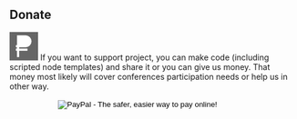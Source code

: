 ## Donate

<img src='images/donate.png' />
If you want to support project, you can make code (including scripted node templates) and share it or you can give us money. That money most likely will cover conferences participation needs or help us in other way.

<p class="sv_content">
	<form action="https://www.paypal.com/cgi-bin/webscr" method="post" target="_top" style='margin-left: 85px;'>
	<input type="hidden" name="cmd" value="_s-xclick">
	<input type="hidden" name="hosted_button_id" value="JZESR6GN9AKNS">
	<input type="image" src="https://www.paypalobjects.com/en_US/RU/i/btn/btn_donateCC_LG.gif" border="0" name="submit" alt="PayPal - The safer, easier way to pay online!">
	<img alt="" border="0" src="https://www.paypalobjects.com/ru_RU/i/scr/pixel.gif" width="1" height="1"></form>
</p>